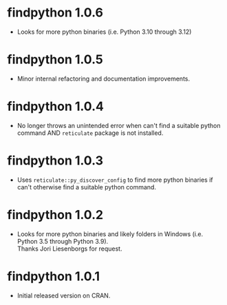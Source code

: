 findpython 1.0.6
================
* Looks for more python binaries (i.e. Python 3.10 through 3.12)

findpython 1.0.5
================
* Minor internal refactoring and documentation improvements.

findpython 1.0.4
================
* No longer throws an unintended error when can't find a suitable python command AND ``reticulate`` package is not installed.

findpython 1.0.3
================
* Uses ``reticulate::py_discover_config`` to find more python
  binaries if can't otherwise find a suitable python command.

findpython 1.0.2
================
* Looks for more python binaries and likely folders in Windows (i.e. Python 3.5 through Python 3.9).  
  Thanks Jori Liesenborgs for request.

findpython 1.0.1
================
* Initial released version on CRAN.



